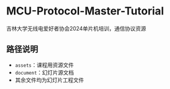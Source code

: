 # MCU-Protocol-Master-Tutorial

吉林大学无线电爱好者协会2024单片机培训，通信协议资源

## 路径说明

- `assets`：课程用资源文件
- `document`：幻灯片源文档
- 其余文件均为幻灯片工程文件
